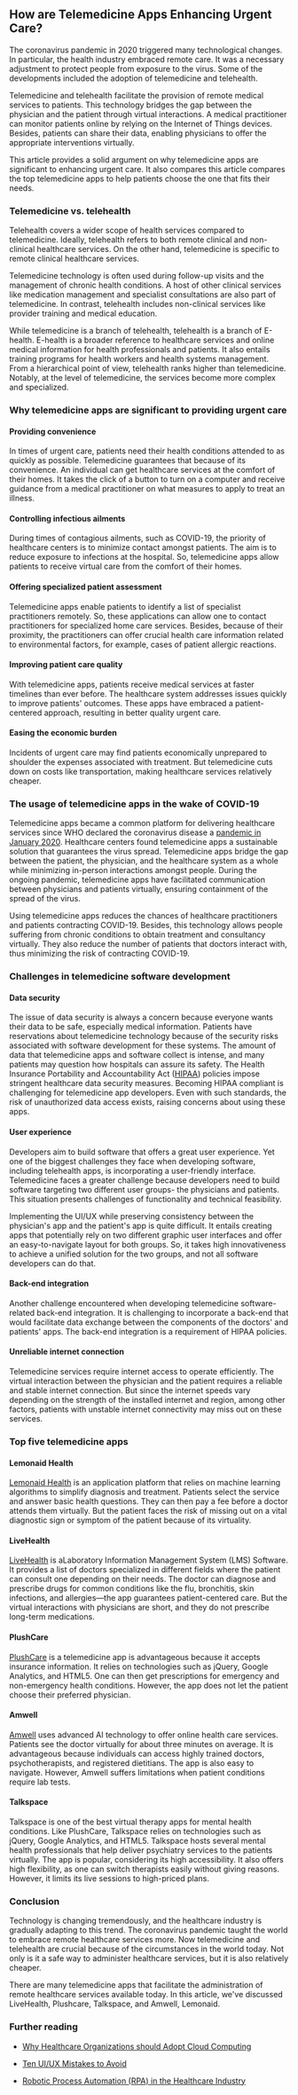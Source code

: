 ## How are Telemedicine Apps Enhancing Urgent Care?

The coronavirus pandemic in 2020 triggered many technological changes. In particular, the health industry embraced remote care. It was a necessary adjustment to protect people from exposure to the virus. Some of the developments included the adoption of telemedicine and telehealth.

Telemedicine and telehealth facilitate the provision of remote medical services to patients. This technology bridges the gap between the physician and the patient through virtual interactions. A medical practitioner can monitor patients online by relying on the Internet of Things devices. Besides, patients can share their data, enabling physicians to offer the appropriate interventions virtually.

This article provides a solid argument on why telemedicine apps are significant to enhancing urgent care. It also compares this article compares the top telemedicine apps to help patients choose the one that fits their needs.

### Telemedicine vs. telehealth
Telehealth covers a wider scope of health services compared to telemedicine. Ideally, telehealth refers to both remote clinical and non-clinical healthcare services. On the other hand, telemedicine is specific to remote clinical healthcare services.

Telemedicine technology is often used during follow-up visits and the management of chronic health conditions. A host of other clinical services like medication management and specialist consultations are also part of telemedicine. In contrast, telehealth includes non-clinical services like provider training and medical education.

While telemedicine is a branch of telehealth, telehealth is a branch of E-health. E-health is a broader reference to healthcare services and online medical information for health professionals and patients. It also entails training programs for health workers and health systems management. From a hierarchical point of view, telehealth ranks higher than telemedicine. Notably, at the level of telemedicine, the services become more complex and specialized.

### Why telemedicine apps are significant to providing urgent care

#### Providing convenience
In times of urgent care, patients need their health conditions attended to as quickly as possible. Telemedicine guarantees that because of its convenience. An individual can get healthcare services at the comfort of their homes. It takes the click of a button to turn on a computer and receive guidance from a medical practitioner on what measures to apply to treat an illness.

#### Controlling infectious ailments
During times of contagious ailments, such as COVID-19, the priority of healthcare centers is to minimize contact amongst patients. The aim is to reduce exposure to infections at the hospital. So, telemedicine apps allow patients to receive virtual care from the comfort of their homes.

#### Offering specialized patient assessment
Telemedicine apps enable patients to identify a list of specialist practitioners remotely. So, these applications can allow one to contact practitioners for specialized home care services. Besides, because of their proximity, the practitioners can offer crucial health care information related to environmental factors, for example, cases of patient allergic reactions.

#### Improving patient care quality
With telemedicine apps, patients receive medical services at faster timelines than ever before. The healthcare system addresses issues quickly to improve patients' outcomes. These apps have embraced a patient-centered approach, resulting in better quality urgent care.

#### Easing the economic burden
Incidents of urgent care may find patients economically unprepared to shoulder the expenses associated with treatment. But telemedicine cuts down on costs like transportation, making healthcare services relatively cheaper.

### The usage of telemedicine apps in the wake of COVID-19
Telemedicine apps became a common platform for delivering healthcare services since WHO declared the coronavirus disease a [pandemic in January 2020](https://www.afro.who.int/health-topics/coronavirus-covid-19). Healthcare centers found telemedicine apps a sustainable solution that guarantees the virus spread. Telemedicine apps bridge the gap between the patient, the physician, and the healthcare system as a whole while minimizing in-person interactions amongst people. During the ongoing pandemic, telemedicine apps have facilitated communication between physicians and patients virtually, ensuring containment of the spread of the virus.

Using telemedicine apps reduces the chances of healthcare practitioners and patients contracting COVID-19. Besides, this technology allows people suffering from chronic conditions to obtain treatment and consultancy virtually. They also reduce the number of patients that doctors interact with, thus minimizing the risk of contracting COVID-19.

### Challenges in telemedicine software development

#### Data security
The issue of data security is always a concern because everyone wants their data to be safe, especially medical information. Patients have reservations about telemedicine technology because of the security risks associated with software development for these systems. The amount of data that telemedicine apps and software collect is intense, and many patients may question how hospitals can assure its safety. The Health Insurance Portability and Accountability Act ([HIPAA](https://www.cdc.gov/phlp/publications/topic/hipaa.html)) policies impose stringent healthcare data security measures. Becoming HIPAA compliant is challenging for telemedicine app developers. Even with such standards, the risk of unauthorized data access exists, raising concerns about using these apps.

#### User experience
Developers aim to build software that offers a great user experience. Yet one of the biggest challenges they face when developing software, including telehealth apps, is incorporating a user-friendly interface. Telemedicine faces a greater challenge because developers need to build software targeting two different user groups- the physicians and patients. This situation presents challenges of functionality and technical feasibility.

Implementing the UI/UX while preserving consistency between the physician's app and the patient's app is quite difficult. It entails creating apps that potentially rely on two different graphic user interfaces and offer an easy-to-navigate layout for both groups. So, it takes high innovativeness to achieve a unified solution for the two groups, and not all software developers can do that.

#### Back-end integration
Another challenge encountered when developing telemedicine software-related back-end integration. It is challenging to incorporate a back-end that would facilitate data exchange between the components of the doctors' and patients' apps. The back-end integration is a requirement of HIPAA policies.

#### Unreliable internet connection
Telemedicine services require internet access to operate efficiently. The virtual interaction between the physician and the patient requires a reliable and stable internet connection. But since the internet speeds vary depending on the strength of the installed internet and region, among other factors, patients with unstable internet connectivity may miss out on these services.

### Top five telemedicine apps

#### Lemonaid Health
[Lemonaid Health](https://www.lemonaidhealth.com/) is an application platform that relies on machine learning algorithms to simplify diagnosis and treatment. Patients select the service and answer basic health questions. They can then pay a fee before a doctor attends them virtually. But the patient faces the risk of missing out on a vital diagnostic sign or symptom of the patient because of its virtuality.

#### LiveHealth
[LiveHealth](https://livehealthonline.com/) is aLaboratory Information Management System (LMS) Software. It provides a list of doctors specialized in different fields where the patient can consult one depending on their needs. The doctor can diagnose and prescribe drugs for common conditions like the flu, bronchitis, skin infections, and allergies—the app guarantees patient-centered care. But the virtual interactions with physicians are short, and they do not prescribe long-term medications.

#### PlushCare
[PlushCare](https://plushcare.com/) is a telemedicine app is advantageous because it accepts insurance information. It relies on technologies such as jQuery, Google Analytics, and HTML5. One can then get prescriptions for emergency and non-emergency health conditions. However, the app does not let the patient choose their preferred physician.

#### Amwell
[Amwell](https://patients.amwell.com/) uses advanced AI technology to offer online health care services. Patients see the doctor virtually for about three minutes on average. It is advantageous because individuals can access highly trained doctors, psychotherapists, and registered dietitians. The app is also easy to navigate. However, Amwell suffers limitations when patient conditions require lab tests.

#### Talkspace
Talkspace is one of the best virtual therapy apps for mental health conditions. Like PlushCare, Talkspace relies on technologies such as jQuery, Google Analytics, and HTML5. Talkspace hosts several mental health professionals that help deliver psychiatry services to the patients virtually. The app is popular, considering its high accessibility. It also offers high flexibility, as one can switch therapists easily without giving reasons. However, it limits its live sessions to high-priced plans.

### Conclusion
Technology is changing tremendously, and the healthcare industry is gradually adapting to this trend. The coronavirus pandemic taught the world to embrace remote healthcare services more. Now telemedicine and telehealth are crucial because of the circumstances in the world today. Not only is it a safe way to administer healthcare services, but it is also relatively cheaper.

There are many telemedicine apps that facilitate the administration of remote healthcare services available today. In this article, we've discussed LiveHealth, Plushcare, Talkspace, and Amwell, Lemonaid.

### Further reading 

- [Why Healthcare Organizations should Adopt Cloud Computing](/engineering-education/healthcare-and-cloud-computing/)

- [Ten UI/UX Mistakes to Avoid](/engineering-education/ten-uiux-mistakes-to-avoid/)

- [Robotic Process Automation (RPA) in the Healthcare Industry](/engineering-education/robotic-process-automation-use-cases-in-the-healthcare-industry/)
